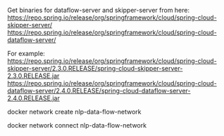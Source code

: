 
Get binaries for dataflow-server and skipper-server from here:
https://repo.spring.io/release/org/springframework/cloud/spring-cloud-skipper-server/
https://repo.spring.io/release/org/springframework/cloud/spring-cloud-dataflow-server/


For example:
https://repo.spring.io/release/org/springframework/cloud/spring-cloud-skipper-server/2.3.0.RELEASE/spring-cloud-skipper-server-2.3.0.RELEASE.jar
https://repo.spring.io/release/org/springframework/cloud/spring-cloud-dataflow-server/2.4.0.RELEASE/spring-cloud-dataflow-server-2.4.0.RELEASE.jar


docker network create nlp-data-flow-network



docker network connect nlp-data-flow-network <container-id>